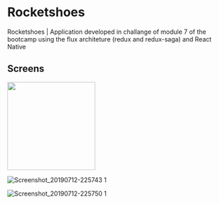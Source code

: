 # Rocketshoes
Rocketshoes | Application developed in challange of module 7 of the bootcamp using the flux architeture (redux and redux-saga) and React Native

## Screens
<img width="200" height="200" src="![Screenshot_20190712-225733 2](https://user-images.githubusercontent.com/11545976/61165641-74820200-a4f9-11e9-91f5-de38fa84b9d4.jpg)">

![Screenshot_20190712-225743 1](https://user-images.githubusercontent.com/11545976/61165645-82378780-a4f9-11e9-9592-6245933010fe.jpg)

![Screenshot_20190712-225750 1](https://user-images.githubusercontent.com/11545976/61165602-05a4a900-a4f9-11e9-9a18-d24bae0faf53.jpg)

